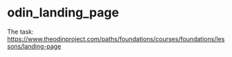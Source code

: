 # odin_landing_page
The task: https://www.theodinproject.com/paths/foundations/courses/foundations/lessons/landing-page
